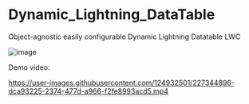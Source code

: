 # Dynamic_Lightning_DataTable

Object-agnostic easily configurable Dynamic Lightning Datatable LWC

![image](https://user-images.githubusercontent.com/124932501/227342849-892b6b34-f76c-4495-b3ee-724c9c81b0ad.png)

Demo video:

https://user-images.githubusercontent.com/124932501/227344896-dca93225-2374-477d-a966-f2fe8993acd5.mp4
